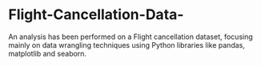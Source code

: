 # Flight-Cancellation-Data-
An analysis has been performed on a Flight cancellation dataset, focusing mainly on data wrangling techniques using Python libraries like pandas, matplotlib and seaborn.
